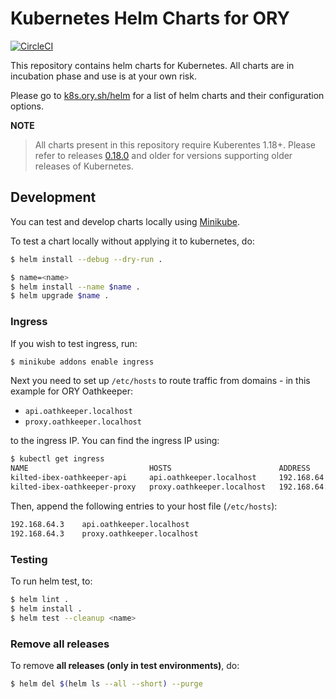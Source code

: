 # Kubernetes Helm Charts for ORY

[![CircleCI](https://circleci.com/gh/ory/k8s.svg?style=shield)](https://circleci.com/gh/ory/k8s)

This repository contains helm charts for Kubernetes. All charts are in incubation phase and use is at your own risk.

Please go to [k8s.ory.sh/helm](https://k8s.ory.sh/helm/) for a list of helm charts and their configuration options.

**NOTE**
> All charts present in this repository require Kuberentes 1.18+. Please refer to releases [0.18.0](https://github.com/ory/k8s/releases/tag/v0.18.0) and older for versions supporting older releases of Kubernetes.

## Development

You can test and develop charts locally using [Minikube](https://kubernetes.io/docs/setup/learning-environment/minikube/).

To test a chart locally without applying it to kubernetes, do:

```sh
$ helm install --debug --dry-run .
```

```sh
$ name=<name>
$ helm install --name $name .
$ helm upgrade $name .
```

### Ingress

If you wish to test ingress, run:

```bash
$ minikube addons enable ingress
```

Next you need to set up `/etc/hosts` to route traffic from domains - in this example for ORY Oathkeeper:

- `api.oathkeeper.localhost`
- `proxy.oathkeeper.localhost`

to the ingress IP. You can find the ingress IP using:

```bash
$ kubectl get ingress
NAME                           HOSTS                        ADDRESS        PORTS     AGE
kilted-ibex-oathkeeper-api     api.oathkeeper.localhost     192.168.64.3   80        1d
kilted-ibex-oathkeeper-proxy   proxy.oathkeeper.localhost   192.168.64.3   80        1d
```

Then, append the following entries to your host file (`/etc/hosts`):

```bash
192.168.64.3    api.oathkeeper.localhost
192.168.64.3    proxy.oathkeeper.localhost
```

### Testing

To run helm test, to:

```sh
$ helm lint .
$ helm install .
$ helm test --cleanup <name>
```

### Remove all releases

To remove **all releases (only in test environments)**, do:

```sh
$ helm del $(helm ls --all --short) --purge
```
